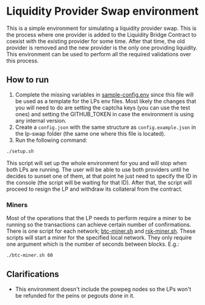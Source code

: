 # Liquidity Provider Swap environment
This is a simple environment for simulating a liquidity provider swap.
This is the process where one provider is added to the Liquidity Bridge Contract to coexist with the existing provider for some time.
After that time, the old provider is removed and the new provider is the only one providing liquidity.
This environment can be used to perform all the required validations over this process.

## How to run
1. Complete the missing variables in [sample-config.env](../../sample-config.env) since this file will be used as a template for the LPs env files.
Most likely the changes that you will need to do are setting the captcha keys (you can use the test ones) and setting the GITHUB_TOKEN in case the
environment is using any internal version.
2. Create a `config.json` with the same structure as `config.example.json` in the lp-swap folder (the same one where this file is located).
3. Run the following command:
```bash
./setup.sh
```
This script will set up the whole environment for you and will stop when both LPs are running. The user will be able to use both providers until he decides
to sunset one of them, at that point he just need to specify the ID in the console (the script will be waiting for that ID). After that, the script will
proceed to resign the LP and withdraw its collateral from the contract.

### Miners
Most of the operations that the LP needs to perform require a miner to be running so the transactions can achieve certain number of confirmations.
There is one script for each network; [btc-miner.sh](btc-miner.sh) and [rsk-miner.sh](rsk-miner.sh). These scripts will start a miner for the specified local network.
They only require one argument which is the number of seconds between blocks. E.g.:
```bash
./btc-miner.sh 60
```

## Clarifications
- This environment doesn't include the powpeg nodes so the LPs won't be refunded for the peins  or pegouts done in it.
